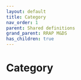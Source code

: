 ```yaml
---
layout: default
title: Category
nav_order: 1
parent: Shared definitions 
grand_parent: RRAP M&DS
has_children: true
---
```


# Category
<!-- 
{: .no_toc .text-delta }
* TOC
{:toc} -->